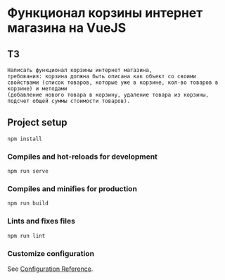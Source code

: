 # Функционал корзины интернет магазина на VueJS
## ТЗ
```
Написать функционал корзины интернет магазина, 
требования: корзина должна быть описана как объект со своими свойствами (список товаров, которые уже в корзине, кол-во товаров в корзине) и методами 
(добавление нового товара в корзину, удаление товара из корзины, подсчет общей суммы стоимости товаров).
```


## Project setup
```
npm install
```

### Compiles and hot-reloads for development
```
npm run serve
```

### Compiles and minifies for production
```
npm run build
```

### Lints and fixes files
```
npm run lint
```

### Customize configuration
See [Configuration Reference](https://cli.vuejs.org/config/).
